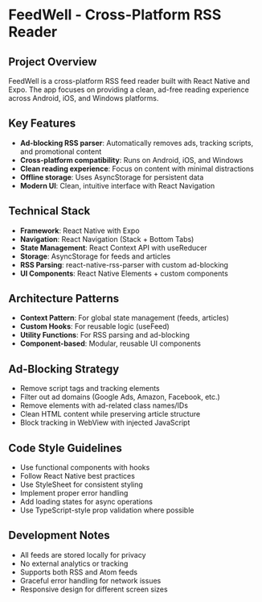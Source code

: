 <!-- Use this file to provide workspace-specific custom instructions to Copilot. For more details, visit https://code.visualstudio.com/docs/copilot/copilot-customization#_use-a-githubcopilotinstructionsmd-file -->

# FeedWell - Cross-Platform RSS Reader

## Project Overview
FeedWell is a cross-platform RSS feed reader built with React Native and Expo. The app focuses on providing a clean, ad-free reading experience across Android, iOS, and Windows platforms.

## Key Features
- **Ad-blocking RSS parser**: Automatically removes ads, tracking scripts, and promotional content
- **Cross-platform compatibility**: Runs on Android, iOS, and Windows
- **Clean reading experience**: Focus on content with minimal distractions
- **Offline storage**: Uses AsyncStorage for persistent data
- **Modern UI**: Clean, intuitive interface with React Navigation

## Technical Stack
- **Framework**: React Native with Expo
- **Navigation**: React Navigation (Stack + Bottom Tabs)
- **State Management**: React Context API with useReducer
- **Storage**: AsyncStorage for feeds and articles
- **RSS Parsing**: react-native-rss-parser with custom ad-blocking
- **UI Components**: React Native Elements + custom components

## Architecture Patterns
- **Context Pattern**: For global state management (feeds, articles)
- **Custom Hooks**: For reusable logic (useFeed)
- **Utility Functions**: For RSS parsing and ad-blocking
- **Component-based**: Modular, reusable UI components

## Ad-Blocking Strategy
- Remove script tags and tracking elements
- Filter out ad domains (Google Ads, Amazon, Facebook, etc.)
- Remove elements with ad-related class names/IDs
- Clean HTML content while preserving article structure
- Block tracking in WebView with injected JavaScript

## Code Style Guidelines
- Use functional components with hooks
- Follow React Native best practices
- Use StyleSheet for consistent styling
- Implement proper error handling
- Add loading states for async operations
- Use TypeScript-style prop validation where possible

## Development Notes
- All feeds are stored locally for privacy
- No external analytics or tracking
- Supports both RSS and Atom feeds
- Graceful error handling for network issues
- Responsive design for different screen sizes
